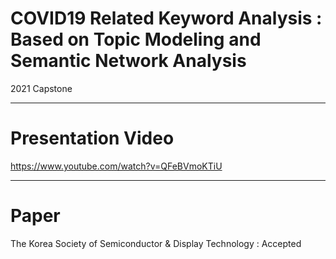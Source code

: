 # COVID19 Related Keyword Analysis : Based on Topic Modeling and Semantic Network Analysis
2021 Capstone

---

# Presentation Video
https://www.youtube.com/watch?v=QFeBVmoKTiU

---

# Paper
The Korea Society of Semiconductor & Display Technology : Accepted
